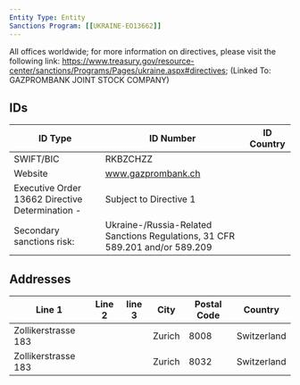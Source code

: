 ```yaml
---
Entity Type: Entity
Sanctions Program: [[UKRAINE-EO13662]]
---
```

All offices worldwide; for more information on directives, please visit the following link: https://www.treasury.gov/resource-center/sanctions/Programs/Pages/ukraine.aspx#directives; (Linked To: GAZPROMBANK JOINT STOCK COMPANY)

## IDs
| ID Type | ID Number | ID Country |
|---------|-----------|------------|
| SWIFT/BIC | RKBZCHZZ |  |
| Website | www.gazprombank.ch |  |
| Executive Order 13662 Directive Determination - | Subject to Directive 1 |  |
| Secondary sanctions risk: | Ukraine-/Russia-Related Sanctions Regulations, 31 CFR 589.201 and/or 589.209 |  |


## Addresses
| Line 1 | Line 2 | line 3 | City | Postal Code| Country | 
|--------|--------|--------|------|------------|---------|
| Zollikerstrasse 183 |  |  | Zurich | 8008 | Switzerland |
| Zollikerstrasse 183 |  |  | Zurich | 8032 | Switzerland |

